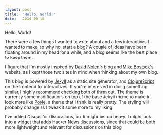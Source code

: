 ```yaml
---
layout: post
title:  "Hello, World!"
date:   2016-03-18
---
```


Hello, World!

There were a few things I wanted to write about
and a few interactives I wanted to make, so why not start a blog?
A couple of ideas have been floating around in my head for a while, and a blog
seems like the best place to keep them.

I figure that I'm mostly inspired by [David Nolen]'s blog and
[Mike Bostock]'s website, as I kept those two sites in mind when thinking about
my own blog. 

This blog is powered by [Jekyll] as a static site generator, and [ClojureScript]
on the frontend for interactives. If you're interested in doing something
similar, I highly recommend checking both of them out.
The theme is currently some modifications on top of the base Jekyll theme to
make it look more like [Poole], a theme that I think is really pretty. The
styling will probably change as I tweak it some more to my liking.

I've added Disqus for discussions, but it might be too heavy. I might look
into a widget that adds Hacker News discussions, since that could be both more
lightweight and relevant for discussions on this blog.

[david nolen]: http://swannodette.github.io/
[mike bostock]: https://bost.ocks.org/mike/
[jekyll]: https://jekyllrb.com
[clojurescript]: https://github.com/clojure/clojurescript
[poole]: http://getpoole.com
